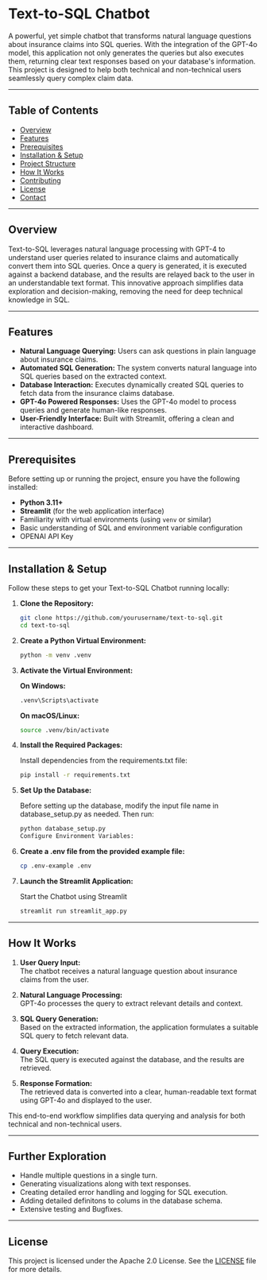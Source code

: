 # Text-to-SQL Chatbot

A powerful, yet simple chatbot that transforms natural language questions about insurance claims into SQL queries. With the integration of the GPT-4o model, this application not only generates the queries but also executes them, returning clear text responses based on your database's information. This project is designed to help both technical and non-technical users seamlessly query complex claim data.

---

## Table of Contents
- [Overview](#overview)
- [Features](#features)
- [Prerequisites](#prerequisites)
- [Installation & Setup](#installation--setup)
- [Project Structure](#project-structure)
- [How It Works](#how-it-works)
- [Contributing](#contributing)
- [License](#license)
- [Contact](#contact)

---

## Overview

Text-to-SQL leverages natural language processing with GPT-4 to understand user queries related to insurance claims and automatically convert them into SQL queries. Once a query is generated, it is executed against a backend database, and the results are relayed back to the user in an understandable text format. This innovative approach simplifies data exploration and decision-making, removing the need for deep technical knowledge in SQL.

---

## Features

- **Natural Language Querying:** Users can ask questions in plain language about insurance claims.
- **Automated SQL Generation:** The system converts natural language into SQL queries based on the extracted context.
- **Database Interaction:** Executes dynamically created SQL queries to fetch data from the insurance claims database.
- **GPT-4o Powered Responses:** Uses the GPT-4o model to process queries and generate human-like responses.
- **User-Friendly Interface:** Built with Streamlit, offering a clean and interactive dashboard.

---

## Prerequisites

Before setting up or running the project, ensure you have the following installed:

- **Python 3.11+**  
- **Streamlit** (for the web application interface)
- Familiarity with virtual environments (using `venv` or similar)
- Basic understanding of SQL and environment variable configuration
- OPENAI API Key

---

## Installation & Setup

Follow these steps to get your Text-to-SQL Chatbot running locally:

1. **Clone the Repository:**

   ```bash
   git clone https://github.com/yourusername/text-to-sql.git
   cd text-to-sql

2. **Create a Python Virtual Environment:**

    ```bash
    python -m venv .venv
    
3. **Activate the Virtual Environment:**

    **On Windows:**

    ```bash
    .venv\Scripts\activate
    ```
    
    **On macOS/Linux:**
    
    ```bash
    source .venv/bin/activate

4. **Install the Required Packages:**

    Install dependencies from the requirements.txt file:

    ```bash
    pip install -r requirements.txt

5. **Set Up the Database:**

    Before setting up the database, modify the input file name in database_setup.py as needed. Then run:

    ```bash
    python database_setup.py
    Configure Environment Variables:

6. **Create a .env file from the provided example file:**

    ```bash
    cp .env-example .env
    
7. **Launch the Streamlit Application:**

    Start the Chatbot using Streamlit

    ```bash
    streamlit run streamlit_app.py

---

## How It Works

1. **User Query Input:**  
   The chatbot receives a natural language question about insurance claims from the user.

2. **Natural Language Processing:**  
   GPT-4o processes the query to extract relevant details and context.

3. **SQL Query Generation:**  
   Based on the extracted information, the application formulates a suitable SQL query to fetch relevant data.

4. **Query Execution:**  
   The SQL query is executed against the database, and the results are retrieved.

5. **Response Formation:**  
   The retrieved data is converted into a clear, human-readable text format using GPT-4o and displayed to the user.

This end-to-end workflow simplifies data querying and analysis for both technical and non-technical users.

---

## Further Exploration

- Handle multiple questions in a single turn.
- Generating visualizations along with text responses.
- Creating detailed error handling and logging for SQL execution.
- Adding detailed definitons to colums in the database schema.
- Extensive testing and Bugfixes.

---

## License

This project is licensed under the Apache 2.0 License. See the [LICENSE](LICENSE) file for more details.


